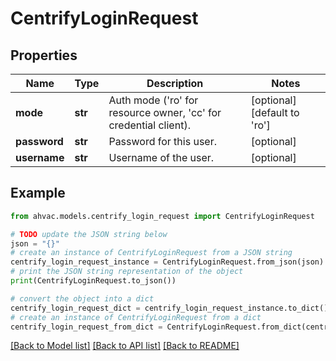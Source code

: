 # CentrifyLoginRequest


## Properties

Name | Type | Description | Notes
------------ | ------------- | ------------- | -------------
**mode** | **str** | Auth mode (&#39;ro&#39; for resource owner, &#39;cc&#39; for credential client). | [optional] [default to 'ro']
**password** | **str** | Password for this user. | [optional] 
**username** | **str** | Username of the user. | [optional] 

## Example

```python
from ahvac.models.centrify_login_request import CentrifyLoginRequest

# TODO update the JSON string below
json = "{}"
# create an instance of CentrifyLoginRequest from a JSON string
centrify_login_request_instance = CentrifyLoginRequest.from_json(json)
# print the JSON string representation of the object
print(CentrifyLoginRequest.to_json())

# convert the object into a dict
centrify_login_request_dict = centrify_login_request_instance.to_dict()
# create an instance of CentrifyLoginRequest from a dict
centrify_login_request_from_dict = CentrifyLoginRequest.from_dict(centrify_login_request_dict)
```
[[Back to Model list]](../README.md#documentation-for-models) [[Back to API list]](../README.md#documentation-for-api-endpoints) [[Back to README]](../README.md)


